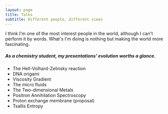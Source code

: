 ```yaml
---
layout: page
title: Talks
subtitle: Different people, different views
---
```


I think I'm one of the most interest people in the world, although I can't perform it by words. What's I'm doing is nothing but making the world more fascinating.

##### As a chemistry student, my presentations' evolution worths a glance.

* The Hell-Volhard-Zelinsky reaction
* DNA origami
* Viscosity Gradient
* The micro fluids
* The Two-dimensional Metals
* Positron Annihilation Spectroscopy
* Proton exchange membrane (proposal)
* Tsallis Entropy






